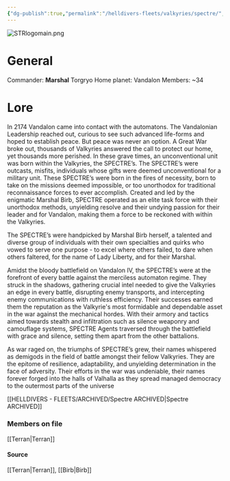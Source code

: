 ```yaml
---
{"dg-publish":true,"permalink":"/helldivers-fleets/valkyries/spectre/","noteIcon":"","created":"2024-03-23T15:43:25.217+01:00","updated":"2024-03-26T22:28:39.567+01:00"}
---
```


![STRlogomain.png](/img/user/z%20Images/STRlogomain.png)
# General
Commander: **Marshal** Torgryo
Home planet: Vandalon
Members: ~34

# Lore
In 2174 Vandalon came into contact with the automatons. The Vandalonian Leadership reached out, curious to see such advanced life-forms and hoped to establish peace. But peace was never an option. A Great War broke out, thousands of Valkyries answered the call to protect our home, yet thousands more perished. In these grave times, an unconventional unit was born within the Valkyries, the SPECTRE’s. The SPECTRE’s were outcasts, misfits, individuals whose gifts were deemed unconventional for a military unit. These SPECTRE’s were born in the fires of necessity, born to take on the missions deemed impossible, or too unorthodox for traditional reconnaissance forces to ever accomplish. Created and led by the enigmatic Marshal Birb, SPECTRE operated as an elite task force with their unorthodox methods, unyielding resolve and their undying passion for their leader and for Vandalon, making them a force to be reckoned with within the Valkyries. 

The SPECTRE’s were handpicked by Marshal Birb herself, a talented and diverse group of individuals with their own specialties and quirks who vowed to serve one purpose - to excel where others failed, to dare when others faltered, for the name of Lady Liberty, and for their Marshal. 

Amidst the bloody battlefield on Vandalon IV, the SPECTRE’s were at the forefront of every battle against the merciless automaton regime. They struck in the shadows, gathering crucial intel needed to give the Valkyries an edge in every battle, disrupting enemy transports, and intercepting enemy communications with ruthless efficiency. Their successes earned them the reputation as the Valkyrie's most formidable and dependable asset in the war against the mechanical hordes. With their armory and tactics aimed towards stealth and infiltration such as silence weaponry and camouflage systems, SPECTRE Agents traversed through the battlefield with grace and silence, setting them apart from the other battalions. 

As war raged on, the triumphs of SPECTRE’s grew, their names whispered as demigods in the field of battle amongst their fellow Valkyries. They are the epitome of resilience, adaptability, and unyielding determination in the face of adversity. Their efforts in the war was undeniable, their names forever forged into the halls of Valhalla as they spread managed democracy to the outermost parts of the universe


[[HELLDIVERS - FLEETS/ARCHIVED/Spectre ARCHIVED\|Spectre ARCHIVED]]
### Members on file
[[Terran\|Terran]]

#### Source
[[Terran\|Terran]], [[Birb\|Birb]]